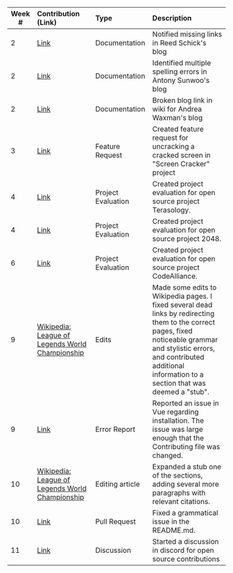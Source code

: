 
| Week #       | Contribution (Link)  | Type  | Description | 
|---|:---|:---|:---| 
|  2   | [Link](https://github.com/nyu-ossd-s19/rns350-weekly/issues/1)    | Documentation | Notified missing links in Reed Schick's blog|
|  2   | [Link](https://github.com/nyu-ossd-s19/asunwoo98-weekly/issues/3)   | Documentation | Identified multiple spelling errors in Antony Sunwoo's blog|
|  2   | [Link](https://github.com/nyu-ossd-s19/andreawaxman-weekly/issues/5)    | Documentation | Broken blog link in wiki for Andrea Waxman's blog |
|  3   | [Link](https://github.com/nyu-ossd-s19/screen-cracker-team-7/issues/8)    | Feature Request | Created feature request for uncracking a cracked screen in "Screen Cracker" project|
|  4   | [Link](https://github.com/nyu-ossd-s19/project_evaluation/blob/master/terasology_evaluation_1.md)   | Project Evaluation | Created project evaluation for open source project Terasology. |
|  4   | [Link](https://github.com/nyu-ossd-s19/jwanggggg-weekly/blob/gh-pages/_posts/2048_evaluation.md)   | Project Evaluation | Created project evaluation for open source project 2048. |
|  6   | [Link](https://github.com/nyu-ossd-s19/jwanggggg-weekly/blob/gh-pages/_posts/CodeAlliance_Evaluation.md)   | Project Evaluation | Created project evaluation for open source project CodeAlliance. |
|  9   | [Wikipedia: League of Legends World Championship](https://en.wikipedia.org/wiki/League_of_Legends_World_Championship)    | Edits | Made some edits to Wikipedia pages. I fixed several dead links by redirecting them to the correct pages, fixed noticeable grammar and stylistic errors, and contributed additional information to a section that was deemed a "stub". |
|  9   | [Link](https://github.com/vuejs/vue/issues/9831)   | Error Report | Reported an issue in Vue regarding installation. The issue was large enough that the Contributing file was changed. |
|  10   | [Wikipedia: League of Legends World Championship](https://en.wikipedia.org/w/index.php?title=League_of_Legends_World_Championship&oldid=892519100)   | Editing article | Expanded a stub one of the sections, adding several more paragraphs with relevant citations. |
|  10   | [Link](https://github.com/vuejs/vue/pull/9872)   | Pull Request | Fixed a grammatical issue in the README.md. |
|  11   | [Link](https://discordapp.com/channels/325477692906536972/325554169652183040)   | Discussion | Started a discussion in discord for open source contributions |
